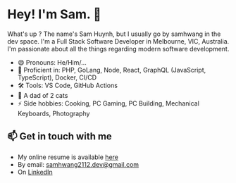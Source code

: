 # Hey! I'm Sam. 👋

<!--
**samhwang/samhwang** is a ✨ _special_ ✨ repository because its `README.md` (this file) appears on your GitHub profile.

Here are some ideas to get you started:

- 🔭 I’m currently working on ...
- 🌱 I’m currently learning ...
- 👯 I’m looking to collaborate on ...
- 🤔 I’m looking for help with ...
- 💬 Ask me about ...
- 📫 How to reach me: ...
- 😄 Pronouns: ...
- ⚡ Fun fact: ...
-->

What's up ? The name's Sam Huynh, but I usually go by samhwang in the dev space.
I'm a Full Stack Software Developer in Melbourne, VIC, Australia. I'm passionate
about all the things regarding modern software development.

- 😄 Pronouns: He/Him/...
- 💬 Proficient in: PHP, GoLang, Node, React, GraphQL (JavaScript, TypeScript), Docker, CI/CD
- 🛠 Tools: VS Code, GitHub Actions
- 🌱 A dad of 2 cats
- ⚡ Side hobbies: Cooking, PC Gaming, PC Building, Mechanical Keyboards, Photography

## 📫 Get in touch with me

- My online resume is available [here](https://samhwang.github.io)
- By email: samhwang2112.dev@gmail.com
- On [LinkedIn](https://www.linkedin.com/in/samhwang2112/)
